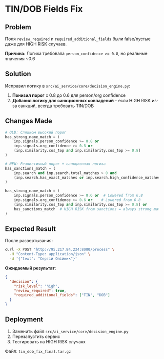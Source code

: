 # TIN/DOB Fields Fix

## Problem
Поля `review_required` и `required_additional_fields` были false/пустые даже для HIGH RISK случаев.

**Причина**: Логика требовала `person_confidence >= 0.8`, но реальные значения ~0.6

## Solution
Исправил логику в `src/ai_service/core/decision_engine.py`:

1. **Понизил порог** с 0.8 до 0.6 для person/org confidence
2. **Добавил логику для санкционных совпадений** - если HIGH RISK из-за санкций, всегда требовать TIN/DOB

## Changes Made

```python
# OLD: Слишком высокий порог
has_strong_name_match = (
    inp.signals.person_confidence >= 0.8 or
    inp.signals.org_confidence >= 0.8 or
    (inp.similarity.cos_top and inp.similarity.cos_top >= 0.8)
)

# NEW: Реалистичный порог + санкционная логика
has_sanctions_match = (
    inp.search and inp.search.total_matches > 0 and
    (inp.search.has_exact_matches or inp.search.high_confidence_matches > 0)
)

has_strong_name_match = (
    inp.signals.person_confidence >= 0.6 or  # Lowered from 0.8
    inp.signals.org_confidence >= 0.6 or    # Lowered from 0.8
    (inp.similarity.cos_top and inp.similarity.cos_top >= 0.8) or
    has_sanctions_match  # HIGH RISK from sanctions = always strong match
)
```

## Expected Result

После развертывания:

```bash
curl -X POST "http://95.217.84.234:8000/process" \
  -H "Content-Type: application/json" \
  -d '{"text": "Сергій Олійник"}'
```

**Ожидаемый результат**:
```json
{
  "decision": {
    "risk_level": "high",
    "review_required": true,
    "required_additional_fields": ["TIN", "DOB"]
  }
}
```

## Deployment

1. Заменить файл `src/ai_service/core/decision_engine.py`
2. Перезапустить сервис
3. Тестировать на HIGH RISK случаях

Файл: `tin_dob_fix_final.tar.gz`